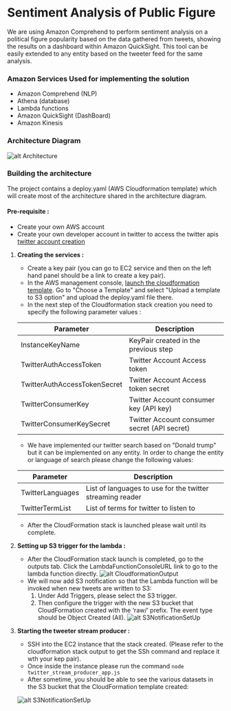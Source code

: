 # Sentiment Analysis of Public Figure

We are using Amazon Comprehend to perform sentiment
analysis on a political figure popularity based on the data
gathered from tweets, showing the results on a dashboard within Amazon QuickSight. This
tool can be easily extended to any entity based on the tweeter
feed for the same analysis.


### Amazon Services Used for implementing the solution

- Amazon Comprehend (NLP)
- Athena (database)
- Lambda functions
- Amazon QuickSight (DashBoard)
- Amazon Kinesis
 
### Architecture Diagram
![alt Architecture](https://github.com/pradeepk85/CS-410/blob/master/sentiment-analysis/SocialAnalyticsReader/images/twitter-dashboard-sentimentAnalysis.gif)


### Building the architecture

The project contains a deploy.yaml (AWS Cloudformation template) which will create most of the architecture
shared in the architecture diagram.

#### Pre-requisite :
- Create your own AWS account
- Create your own developer account in twitter to access the twitter apis [twitter account creation](https://apps.twitter.com/)




1. **Creating the services :** 
    - Create a key pair (you can go to EC2 service and then on the left hand panel should be a link to create a key pair).
    - In the AWS management console, [launch the cloudformation template](https://console.aws.amazon.com/cloudformation/home?region=us-east-1#/stacks/new). Go to "Choose a Template" and select "Upload a template to S3 option" and upload the deploy.yaml file there.
    - In the next step of the Cloudformation stack creation you need to specify the following parameter values :
    
    | Parameter | Description  |
    | ------- | --- |
    | InstanceKeyName | KeyPair created in the previous step |
    | TwitterAuthAccessToken | Twitter Account Access token|
    | TwitterAuthAccessTokenSecret | Twitter Account Access token secret|
    | TwitterConsumerKey | Twitter Account consumer key (API key) |
    | TwitterConsumerKeySecret | Twitter Account consumer secret (API secret)|| 
    
    - We have implemented our twitter search based on "Donald trump" but it can be implemented on any entity.
    In order to change the entity or language of search please change the following values:
    
    | Parameter | Description  |
    | ------- | --- |
    | TwitterLanguages | List of languages to use for the twitter streaming reader |
    | TwitterTermList | List of terms for twitter to listen to|
    
    - After the CloudFormation stack is launched please wait until its complete.
    
2. **Setting up S3 trigger for the lambda :**
    - After the CloudFormation stack launch is completed, go to the outputs tab. Click the LambdaFunctionConsoleURL link to go to the lambda function directly.
    ![alt CloudformationOutput](https://github.com/pradeepk85/CS-410/blob/master/sentiment-analysis/SocialAnalyticsReader/images/stackoutput.gif)
    - We will now add S3 notification so that the Lambda function will be invoked when new tweets are written to S3:
        1. Under Add Triggers, please select the S3 trigger.
        2. Then configure the trigger with the new S3 bucket that CloudFormation created with the ‘raw/’ prefix. The event type should be Object Created (All).
        ![alt S3NotificationSetUp](https://github.com/pradeepk85/CS-410/blob/master/sentiment-analysis/SocialAnalyticsReader/images/s3BucketConfigLambda.gif)

3. **Starting the tweeter stream producer :**
    - SSH into the EC2 instance that the stack created. (Please refer to the cloudformation stack output to get the SSh command and replace it wth your kep pair).
    - Once inside the instance please run the command `node twitter_stream_producer_app.js`    
    - After sometime, you should be able to see the various datasets in the S3 bucket that the CloudFormation template created:
    
    ![alt S3NotificationSetUp](https://github.com/pradeepk85/CS-410/blob/master/sentiment-analysis/SocialAnalyticsReader/images/s3bucketdatasets.gif)
